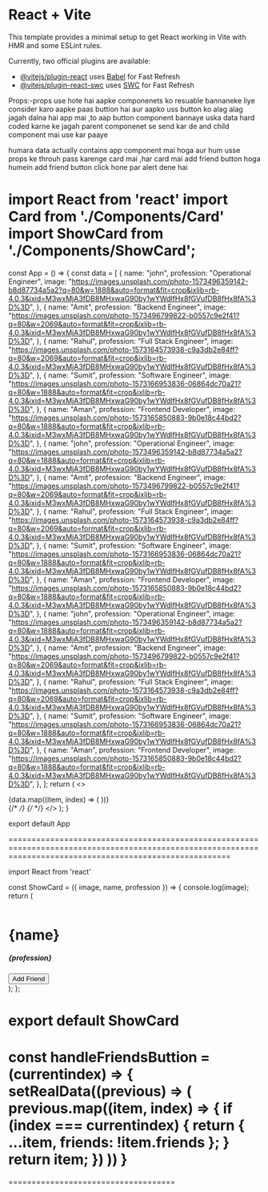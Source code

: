 # React + Vite

This template provides a minimal setup to get React working in Vite with HMR and some ESLint rules.

Currently, two official plugins are available:

- [@vitejs/plugin-react](https://github.com/vitejs/vite-plugin-react/blob/main/packages/plugin-react/README.md) uses [Babel](https://babeljs.io/) for Fast Refresh
- [@vitejs/plugin-react-swc](https://github.com/vitejs/vite-plugin-react-swc) uses [SWC](https://swc.rs/) for Fast Refresh

Props:-props use hote hai aapke componenets ko resuable bannaneke liye consider karo aapke paas buttion hai aur aapko uss button ko alag alag jagah dalna hai app mai ,to aap button component bannaye uska data hard coded karne ke jagah parent componenet se send kar de and child component mai use kar paaye


humara data actually contains app component mai hoga aur hum usse props ke throuh pass karenge card mai ,har card mai add friend button hoga humein add friend button click hone par alert dene hai

import React from 'react'
import Card from './Components/Card'
import ShowCard from './Components/ShowCard';
============================================================================================================================================================
const App = () => {
  const data = [
    {
      name: "john",
      profession: "Operational Engineer",
      image:
        "https://images.unsplash.com/photo-1573496359142-b8d87734a5a2?q=80&w=1888&auto=format&fit=crop&ixlib=rb-4.0.3&ixid=M3wxMjA3fDB8MHxwaG90by1wYWdlfHx8fGVufDB8fHx8fA%3D%3D",
    },
    {
      name: "Amit",
      profession: "Backend Engineer",
      image:
        "https://images.unsplash.com/photo-1573496799822-b0557c9e2f41?q=80&w=2069&auto=format&fit=crop&ixlib=rb-4.0.3&ixid=M3wxMjA3fDB8MHxwaG90by1wYWdlfHx8fGVufDB8fHx8fA%3D%3D",
    },
    {
      name: "Rahul",
      profession: "Full Stack Engineer",
      image:
        "https://images.unsplash.com/photo-1573164573938-c9a3db2e84ff?q=80&w=2069&auto=format&fit=crop&ixlib=rb-4.0.3&ixid=M3wxMjA3fDB8MHxwaG90by1wYWdlfHx8fGVufDB8fHx8fA%3D%3D",
    },
    {
      name: "Sumit",
      profession: "Software Engineer",
      image:
        "https://images.unsplash.com/photo-1573166953836-06864dc70a21?q=80&w=1888&auto=format&fit=crop&ixlib=rb-4.0.3&ixid=M3wxMjA3fDB8MHxwaG90by1wYWdlfHx8fGVufDB8fHx8fA%3D%3D",
    },
    {
      name: "Aman",
      profession: "Frontend Developer",
      image:
        "https://images.unsplash.com/photo-1573165850883-9b0e18c44bd2?q=80&w=1888&auto=format&fit=crop&ixlib=rb-4.0.3&ixid=M3wxMjA3fDB8MHxwaG90by1wYWdlfHx8fGVufDB8fHx8fA%3D%3D",
    },
    {
      name: "john",
      profession: "Operational Engineer",
      image:
        "https://images.unsplash.com/photo-1573496359142-b8d87734a5a2?q=80&w=1888&auto=format&fit=crop&ixlib=rb-4.0.3&ixid=M3wxMjA3fDB8MHxwaG90by1wYWdlfHx8fGVufDB8fHx8fA%3D%3D",
    },
    {
      name: "Amit",
      profession: "Backend Engineer",
      image:
        "https://images.unsplash.com/photo-1573496799822-b0557c9e2f41?q=80&w=2069&auto=format&fit=crop&ixlib=rb-4.0.3&ixid=M3wxMjA3fDB8MHxwaG90by1wYWdlfHx8fGVufDB8fHx8fA%3D%3D",
    },
    {
      name: "Rahul",
      profession: "Full Stack Engineer",
      image:
        "https://images.unsplash.com/photo-1573164573938-c9a3db2e84ff?q=80&w=2069&auto=format&fit=crop&ixlib=rb-4.0.3&ixid=M3wxMjA3fDB8MHxwaG90by1wYWdlfHx8fGVufDB8fHx8fA%3D%3D",
    },
    {
      name: "Sumit",
      profession: "Software Engineer",
      image:
        "https://images.unsplash.com/photo-1573166953836-06864dc70a21?q=80&w=1888&auto=format&fit=crop&ixlib=rb-4.0.3&ixid=M3wxMjA3fDB8MHxwaG90by1wYWdlfHx8fGVufDB8fHx8fA%3D%3D",
    },
    {
      name: "Aman",
      profession: "Frontend Developer",
      image:
        "https://images.unsplash.com/photo-1573165850883-9b0e18c44bd2?q=80&w=1888&auto=format&fit=crop&ixlib=rb-4.0.3&ixid=M3wxMjA3fDB8MHxwaG90by1wYWdlfHx8fGVufDB8fHx8fA%3D%3D",
    },
    {
      name: "john",
      profession: "Operational Engineer",
      image:
        "https://images.unsplash.com/photo-1573496359142-b8d87734a5a2?q=80&w=1888&auto=format&fit=crop&ixlib=rb-4.0.3&ixid=M3wxMjA3fDB8MHxwaG90by1wYWdlfHx8fGVufDB8fHx8fA%3D%3D",
    },
    {
      name: "Amit",
      profession: "Backend Engineer",
      image:
        "https://images.unsplash.com/photo-1573496799822-b0557c9e2f41?q=80&w=2069&auto=format&fit=crop&ixlib=rb-4.0.3&ixid=M3wxMjA3fDB8MHxwaG90by1wYWdlfHx8fGVufDB8fHx8fA%3D%3D",
    },
    {
      name: "Rahul",
      profession: "Full Stack Engineer",
      image:
        "https://images.unsplash.com/photo-1573164573938-c9a3db2e84ff?q=80&w=2069&auto=format&fit=crop&ixlib=rb-4.0.3&ixid=M3wxMjA3fDB8MHxwaG90by1wYWdlfHx8fGVufDB8fHx8fA%3D%3D",
    },
    {
      name: "Sumit",
      profession: "Software Engineer",
      image:
        "https://images.unsplash.com/photo-1573166953836-06864dc70a21?q=80&w=1888&auto=format&fit=crop&ixlib=rb-4.0.3&ixid=M3wxMjA3fDB8MHxwaG90by1wYWdlfHx8fGVufDB8fHx8fA%3D%3D",
    },
    {
      name: "Aman",
      profession: "Frontend Developer",
      image:
        "https://images.unsplash.com/photo-1573165850883-9b0e18c44bd2?q=80&w=1888&auto=format&fit=crop&ixlib=rb-4.0.3&ixid=M3wxMjA3fDB8MHxwaG90by1wYWdlfHx8fGVufDB8fHx8fA%3D%3D",
    },
  ];
  return (
    <>
      <div className="w-full h-screen overflow-hidden bg-slate-100">
        <divv className=" flex flex-wrap pt-5 gap-2 justify-center ">
          {data.map((item, index) => (
            <ShowCard
              image={item.image}
              name={item.name}
              profession={item.profession}
            />
          ))}
        </divv>
      </div>
      {/* <Card text="Know More" color="bg-blue-600" /> */}
      {/* <Card text="Download" color="bg-red-600" /> */}
    </>
  );
}

export default App




============================================================================================================================================================




import React from 'react'

const ShowCard = ({ image, name, profession }) => {
  console.log(image);
  return (
    <div className="w-52 mx-3 bg-zinc-200 p-2 rounded-xl overflow-hidden ">
      <div className="w-full h-32 bg-white-200 img-container ">
        <img className="w-full h-full  object-top object-scale-down" src={image} alt="" />
      </div>
      <div className="w-full flex flex-col gap-2 text-center text-container">
        <h1 className="text-xl font-semibold">{name}</h1>
        <h5 className="text-xs">{profession}</h5>
        <button className="px-3 py-1 text-xs text-white bg-blue-500 font-semibold rounded-md">
          Add Friend
        </button>
      </div>
    </div>
  );
};

export default ShowCard
===========
const handleFriendsButtion = (currentindex) => {
    setRealData((previous) => (
      previous.map((item, index) => {
        if (index === currentindex) {
          return { ...item, friends: !item.friends };
        }
        return item;
      })
    ))
  }
  ==================================
  ====================================







